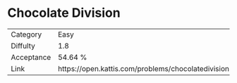 # Chocolate Division

<table>
    <tr>
        <td>Category</td>
        <td>Easy</td>
    </tr>
    <tr>
        <td>Diffulty</td>
        <td>1.8</td>
    </tr>
    <tr>
        <td>Acceptance</td>
        <td>54.64 %</td>
    </tr>
    <tr>
        <td>Link</td>
        <td>https://open.kattis.com/problems/chocolatedivision</td>
    </tr>
</table>